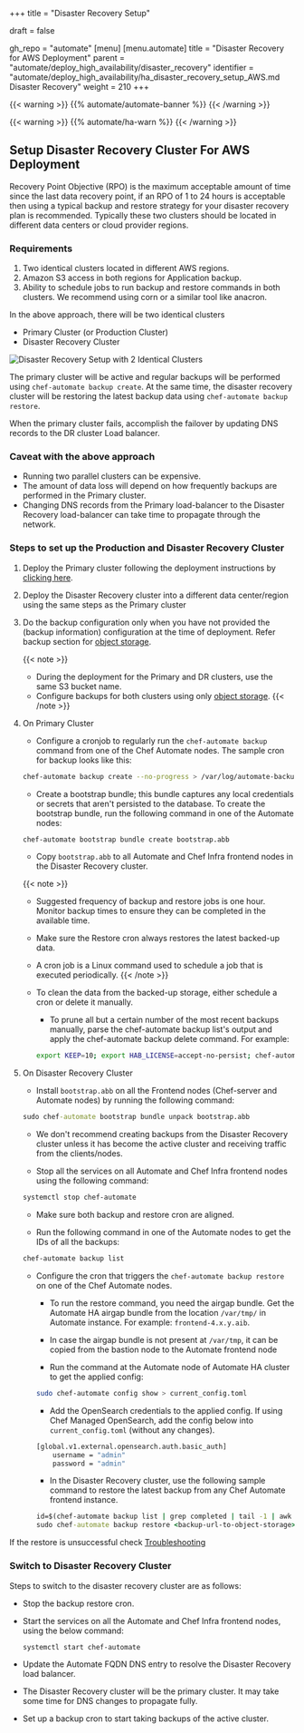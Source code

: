 +++
title = "Disaster Recovery Setup"

draft = false

gh_repo = "automate"
[menu]
  [menu.automate]
    title = "Disaster Recovery for AWS Deployment"
    parent = "automate/deploy_high_availability/disaster_recovery"
    identifier = "automate/deploy_high_availability/ha_disaster_recovery_setup_AWS.md Disaster Recovery"
    weight = 210
+++

{{< warning >}}
{{% automate/automate-banner %}}
{{< /warning >}}

{{< warning >}}
{{% automate/ha-warn %}}
{{< /warning >}}

## Setup Disaster Recovery Cluster For AWS Deployment

Recovery Point Objective (RPO) is the maximum acceptable amount of time since the last data recovery point, if an RPO of 1 to 24 hours is acceptable then using a typical backup and restore strategy for your disaster recovery plan is recommended.
Typically these two clusters should be located in different data centers or cloud provider regions.

### Requirements

1. Two identical clusters located in different AWS regions.
1. Amazon S3 access in both regions for Application backup.
1. Ability to schedule jobs to run backup and restore commands in both clusters. We recommend using corn or a similar tool like anacron.

In the above approach, there will be two identical clusters

- Primary Cluster (or Production Cluster)
- Disaster Recovery Cluster

![Disaster Recovery Setup with 2 Identical Clusters](/images/automate/DR_AWS_Deployment.png)

The primary cluster will be active and regular backups will be performed using `chef-automate backup create`. At the same time, the disaster recovery cluster will be restoring the latest backup data using `chef-automate backup restore`.

When the primary cluster fails, accomplish the failover by updating DNS records to the DR cluster Load balancer.

### Caveat with the above approach

- Running two parallel clusters can be expensive.
- The amount of data loss will depend on how frequently backups are performed in the Primary cluster.
- Changing DNS records from the Primary load-balancer to the Disaster Recovery load-balancer can take time to propagate through the network.

### Steps to set up the Production and Disaster Recovery Cluster

1. Deploy the Primary cluster following the deployment instructions by [clicking here](/automate/ha_aws_deploy_steps/#deployment).

1. Deploy the Disaster Recovery cluster into a different data center/region using the same steps as the Primary cluster

1. Do the backup configuration only when you have not provided the (backup information) configuration at the time of deployment. Refer backup section for [object storage](/automate/ha_backup_restore_aws_s3/).

    {{< note >}}
    - During the deployment for the Primary and DR clusters, use the same S3 bucket name.
    - Configure backups for both clusters using only [object storage](/automate/ha_backup_restore_aws_s3/).
    {{< /note >}}

1. On Primary Cluster

    - Configure a cronjob to regularly run the `chef-automate backup` command from one of the Chef Automate nodes. The sample cron for backup looks like this:

    ```sh
    chef-automate backup create --no-progress > /var/log/automate-backups.log
    ```

    - Create a bootstrap bundle; this bundle captures any local credentials or secrets that aren't persisted to the database. To create the bootstrap bundle, run the following command in one of the Automate nodes:

    ```sh
    chef-automate bootstrap bundle create bootstrap.abb
    ```

    - Copy `bootstrap.abb` to all Automate and Chef Infra frontend nodes in the Disaster Recovery cluster.

    {{< note >}}
    - Suggested frequency of backup and restore jobs is one hour. Monitor backup times to ensure they can be completed in the available time.
    - Make sure the Restore cron always restores the latest backed-up data.
    - A cron job is a Linux command used to schedule a job that is executed periodically.
    {{< /note >}}

    - To clean the data from the backed-up storage, either schedule a cron or delete it manually.
        - To prune all but a certain number of the most recent backups manually, parse the chef-automate backup list's output and apply the chef-automate backup delete command.
        For example:

        ```sh
        export KEEP=10; export HAB_LICENSE=accept-no-persist; chef-automate backup list --result-json backup.json > /dev/null && hab pkg exec core/jq-static jq "[.result.backups[].id] | sort | reverse | .[]" -rM backup.json | tail -n +$(($KEEP+1)) | xargs -L1 -i chef-automate backup delete --yes {}
        ```

1. On Disaster Recovery Cluster

    - Install `bootstrap.abb` on all the Frontend nodes (Chef-server and Automate nodes) by running the following command:

    ```cmd
    sudo chef-automate bootstrap bundle unpack bootstrap.abb
    ```

    - We don't recommend creating backups from the Disaster Recovery cluster unless it has become the active cluster and receiving traffic from the clients/nodes.

    - Stop all the services on all Automate and Chef Infra frontend nodes using the following command:

    ```sh
    systemctl stop chef-automate
    ```

    - Make sure both backup and restore cron are aligned.

    - Run the following command in one of the Automate nodes to get the IDs of all the backups:

    ```sh
    chef-automate backup list
    ```

    - Configure the cron that triggers the `chef-automate backup restore` on one of the Chef Automate nodes.

        - To run the restore command, you need the airgap bundle. Get the Automate HA airgap bundle from the location `/var/tmp/` in Automate instance. For example: `frontend-4.x.y.aib`.

        - In case the airgap bundle is not present at `/var/tmp`, it can be copied from the bastion node to the Automate frontend node

        - Run the command at the Automate node of Automate HA cluster to get the applied config:

        ```bash
        sudo chef-automate config show > current_config.toml
        ```

        - Add the OpenSearch credentials to the applied config. If using Chef Managed OpenSearch, add the config below into `current_config.toml` (without any changes).

        ```bash
        [global.v1.external.opensearch.auth.basic_auth]
            username = "admin"
            password = "admin"
        ```

        - In the Disaster Recovery cluster, use the following sample command to restore the latest backup from any Chef Automate frontend instance.

        ```cmd
        id=$(chef-automate backup list | grep completed | tail -1 | awk '{print $1}')
        sudo chef-automate backup restore <backup-url-to-object-storage>/automate/$id/ --patch-config /path/to/current_config.toml --airgap-bundle /var/tmp/frontend-4.x.y.aib --skip-preflight --s3-access-key "Access_Key"  --s3-secret-key "Secret_Key"
        ```

If the restore is unsuccessful check [Troubleshooting](/automate/ha_backup_restore_aws_s3/#troubleshooting)
### Switch to Disaster Recovery Cluster

Steps to switch to the disaster recovery cluster are as follows:

- Stop the backup restore cron.
- Start the services on all the Automate and Chef Infra frontend nodes, using the below command:

    ```sh
    systemctl start chef-automate
    ```

- Update the Automate FQDN DNS entry to resolve the Disaster Recovery load balancer.
- The Disaster Recovery cluster will be the primary cluster. It may take some time for DNS changes to propagate fully.
- Set up a backup cron to start taking backups of the active cluster.
